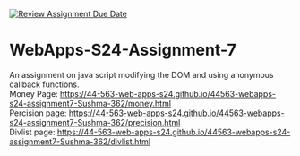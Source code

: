[![Review Assignment Due Date](https://classroom.github.com/assets/deadline-readme-button-24ddc0f5d75046c5622901739e7c5dd533143b0c8e959d652212380cedb1ea36.svg)](https://classroom.github.com/a/cdqffI9o)
# WebApps-S24-Assignment-7
An assignment on java script modifying the DOM and using anonymous callback functions.<br>
Money Page: https://44-563-web-apps-s24.github.io/44563-webapps-s24-assignment7-Sushma-362/money.html <br>
Percision page: https://44-563-web-apps-s24.github.io/44563-webapps-s24-assignment7-Sushma-362/precision.html <br>
Divlist page: https://44-563-web-apps-s24.github.io/44563-webapps-s24-assignment7-Sushma-362/divlist.html
